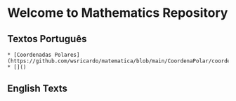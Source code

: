 # Welcome to Mathematics Repository



## Textos Português

    
    * [Coordenadas Polares](https://github.com/wsricardo/matematica/blob/main/CoordenaPolar/coordenadaspolares.pdf)
    * []()
    
## English Texts

